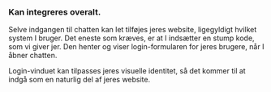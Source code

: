 ### Kan integreres overalt.

Selve indgangen til chatten kan let tilføjes jeres website, ligegyldigt hvilket system I bruger. Det eneste som kræves, er at I indsætter en stump kode, som vi giver jer. Den henter og viser login-formularen for jeres brugere, når I åbner chatten. 

Login-vinduet kan tilpasses jeres visuelle identitet, så det kommer til at indgå som en naturlig del af jeres website.